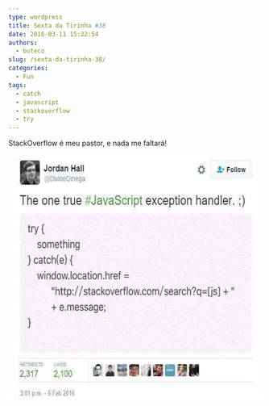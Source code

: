 ```yaml
---
type: wordpress
title: Sexta da Tirinha #38
date: 2016-03-11 15:22:54
authors:
  - buteco
slug: /sexta-da-tirinha-38/
categories:
  - Fun
tags:
  - catch
  - javascript
  - stackoverflow
  - try
---
```


StackOverflow é meu pastor, e nada me faltará!

<a href="/images/wp-content/uploads/2016/03/imgpsh_fullsize.jpg" rel="attachment wp-att-4965"><img src="/images/wp-content/uploads/2016/03/imgpsh_fullsize.jpg" alt="imgpsh_fullsize" width="614" height="482" class="alignnone size-full wp-image-4965" /></a>